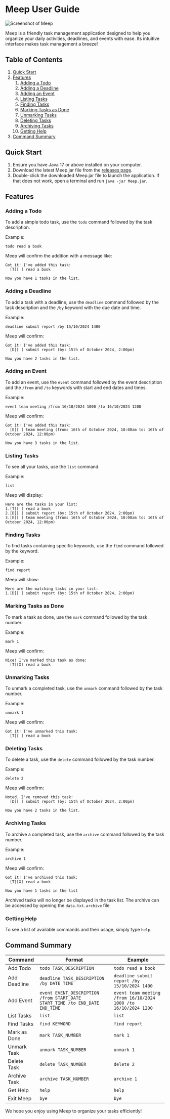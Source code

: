 # Meep User Guide

![Screenshot of Meep](Ui.png)

Meep is a friendly task management application designed to help you organize your daily activities, deadlines, and
events with ease. Its intuitive interface makes task management a breeze!

## Table of Contents

1. [Quick Start](#quick-start)
1. [Features](#features)
    1. [Adding a Todo](#adding-a-todo)
    1. [Adding a Deadline](#adding-a-deadline)
    1. [Adding an Event](#adding-an-event)
    1. [Listing Tasks](#listing-tasks)
    1. [Finding Tasks](#finding-tasks)
    1. [Marking Tasks as Done](#marking-tasks-as-done)
    1. [Unmarking Tasks](#unmarking-tasks)
    1. [Deleting Tasks](#deleting-tasks)
    1. [Archiving Tasks](#archiving-tasks)
    1. [Getting Help](#getting-help)
1. [Command Summary](#command-summary)

## Quick Start

1. Ensure you have Java 17 or above installed on your computer.
1. Download the latest Meep.jar file from the [releases page](https://github.com/tata32000/ip/releases).
1. Double-click the downloaded Meep.jar file to launch the application. If that does not work, open a terminal and run
   `java -jar Meep.jar`.

## Features

### Adding a Todo

To add a simple todo task, use the `todo` command followed by the task description.

Example:

```
todo read a book
```

Meep will confirm the addition with a message like:

```
Got it! I've added this task:
  [T][ ] read a book
  
Now you have 1 tasks in the list.
```

### Adding a Deadline

To add a task with a deadline, use the `deadline` command followed by the task description and the `/by` keyword with
the due date and time.

Example:

```
deadline submit report /by 15/10/2024 1400
```

Meep will confirm:

```
Got it! I've added this task:
  [D][ ] submit report (by: 15th of October 2024, 2:00pm)
  
Now you have 2 tasks in the list.
```

### Adding an Event

To add an event, use the `event` command followed by the event description and the `/from` and `/to` keywords with start
and end dates and times.

Example:

```
event team meeting /from 16/10/2024 1000 /to 16/10/2024 1200
```

Meep will confirm:

```
Got it! I've added this task:
  [E][ ] team meeting (from: 16th of October 2024, 10:00am to: 16th of October 2024, 12:00pm)
  
Now you have 3 tasks in the list.
```

### Listing Tasks

To see all your tasks, use the `list` command.

Example:

```
list
```

Meep will display:

```
Here are the tasks in your list:
1.[T][ ] read a book
2.[D][ ] submit report (by: 15th of October 2024, 2:00pm)
3.[E][ ] team meeting (from: 16th of October 2024, 10:00am to: 16th of October 2024, 12:00pm)
```

### Finding Tasks

To find tasks containing specific keywords, use the `find` command followed by the keyword.

Example:

```
find report
```

Meep will show:

```
Here are the matching tasks in your list:
1.[D][ ] submit report (by: 15th of October 2024, 2:00pm)
```

### Marking Tasks as Done

To mark a task as done, use the `mark` command followed by the task number.

Example:

```
mark 1
```

Meep will confirm:

```
Nice! I've marked this task as done:
  [T][X] read a book
```

### Unmarking Tasks

To unmark a completed task, use the `unmark` command followed by the task number.

Example:

```
unmark 1
```

Meep will confirm:

```
Got it! I've unmarked this task:
  [T][ ] read a book
```

### Deleting Tasks

To delete a task, use the `delete` command followed by the task number.

Example:

```
delete 2
```

Meep will confirm:

```
Noted. I've removed this task:
  [D][ ] submit report (by: 15th of October 2024, 2:00pm)
  
Now you have 2 tasks in the list.
```

### Archiving Tasks

To archive a completed task, use the `archive` command followed by the task number.

Example:

```
archive 1
```

Meep will confirm:

```
Got it! I've archived this task:
  [T][X] read a book

Now you have 1 tasks in the list
```

Archived tasks will no longer be displayed in the task list. The archive can be accessed by opening the
`data.txt.archive` file

### Getting Help

To see a list of available commands and their usage, simply type `help`.

## Command Summary

| Command      | Format                                                                      | Example                                                        |
|--------------|-----------------------------------------------------------------------------|----------------------------------------------------------------|
| Add Todo     | `todo TASK_DESCRIPTION`                                                     | `todo read a book`                                             |
| Add Deadline | `deadline TASK_DESCRIPTION /by DATE TIME`                                   | `deadline submit report /by 15/10/2024 1400`                   |
| Add Event    | `event EVENT_DESCRIPTION /from START_DATE START_TIME /to END_DATE END_TIME` | `event team meeting /from 16/10/2024 1000 /to 16/10/2024 1200` |
| List Tasks   | `list`                                                                      | `list`                                                         |
| Find Tasks   | `find KEYWORD`                                                              | `find report`                                                  |
| Mark as Done | `mark TASK_NUMBER`                                                          | `mark 1`                                                       |
| Unmark Task  | `unmark TASK_NUMBER`                                                        | `unmark 1`                                                     |
| Delete Task  | `delete TASK_NUMBER`                                                        | `delete 2`                                                     |
| Archive Task | `archive TASK_NUMBER`                                                       | `archive 1`                                                    |
| Get Help     | `help`                                                                      | `help`                                                         |
| Exit Meep    | `bye`                                                                       | `bye`                                                          |

We hope you enjoy using Meep to organize your tasks efficiently!
